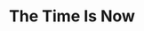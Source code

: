 ---
published: true
layout: watch-archive
categories: watch
series-id: the-time-is-now
title: The Time Is Now
---